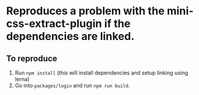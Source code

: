 # Reproduces a problem with the mini-css-extract-plugin if the dependencies are linked. 

## To reproduce
1. Run `npm install` (this will install dependencies and setup linking using lerna)
2. Go into `packages/login` and run `npm run build`.